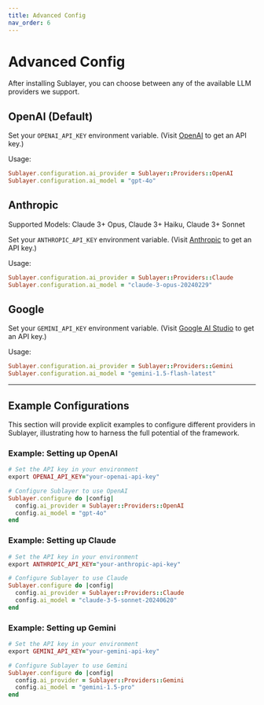```yaml
---
title: Advanced Config
nav_order: 6
---
```

# Advanced Config

After installing Sublayer, you can choose between any of the available LLM providers we support.

## OpenAI (Default)

Set your `OPENAI_API_KEY` environment variable. (Visit [OpenAI](https://openai.com/product) to get an API key.)

Usage:

```ruby
Sublayer.configuration.ai_provider = Sublayer::Providers::OpenAI
Sublayer.configuration.ai_model = "gpt-4o"
```

## Anthropic

Supported Models: Claude 3+ Opus, Claude 3+ Haiku, Claude 3+ Sonnet

Set your `ANTHROPIC_API_KEY` environment variable. (Visit [Anthropic](https://anthropic.com/) to get an API key.)

Usage:

```ruby
Sublayer.configuration.ai_provider = Sublayer::Providers::Claude
Sublayer.configuration.ai_model = "claude-3-opus-20240229"
```

## Google

Set your `GEMINI_API_KEY` environment variable. (Visit [Google AI Studio](https://ai.google.dev/) to get an API key.)

Usage:

```ruby
Sublayer.configuration.ai_provider = Sublayer::Providers::Gemini
Sublayer.configuration.ai_model = "gemini-1.5-flash-latest"
```

---

## Example Configurations

This section will provide explicit examples to configure different providers in Sublayer, illustrating how to harness the full potential of the framework.

### Example: Setting up OpenAI
```ruby
# Set the API key in your environment
export OPENAI_API_KEY="your-openai-api-key"

# Configure Sublayer to use OpenAI
Sublayer.configure do |config|
  config.ai_provider = Sublayer::Providers::OpenAI
  config.ai_model = "gpt-4o"
end
```

### Example: Setting up Claude
```ruby
# Set the API key in your environment
export ANTHROPIC_API_KEY="your-anthropic-api-key"

# Configure Sublayer to use Claude
Sublayer.configure do |config|
  config.ai_provider = Sublayer::Providers::Claude
  config.ai_model = "claude-3-5-sonnet-20240620"
end
```

### Example: Setting up Gemini
```ruby
# Set the API key in your environment
export GEMINI_API_KEY="your-gemini-api-key"

# Configure Sublayer to use Gemini
Sublayer.configure do |config|
  config.ai_provider = Sublayer::Providers::Gemini
  config.ai_model = "gemini-1.5-pro"
end
```